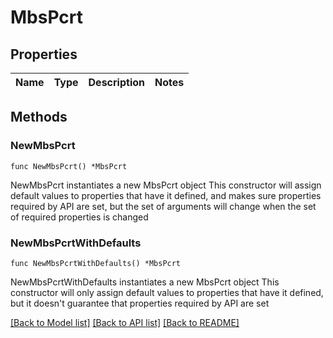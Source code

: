 # MbsPcrt

## Properties

Name | Type | Description | Notes
------------ | ------------- | ------------- | -------------

## Methods

### NewMbsPcrt

`func NewMbsPcrt() *MbsPcrt`

NewMbsPcrt instantiates a new MbsPcrt object
This constructor will assign default values to properties that have it defined,
and makes sure properties required by API are set, but the set of arguments
will change when the set of required properties is changed

### NewMbsPcrtWithDefaults

`func NewMbsPcrtWithDefaults() *MbsPcrt`

NewMbsPcrtWithDefaults instantiates a new MbsPcrt object
This constructor will only assign default values to properties that have it defined,
but it doesn't guarantee that properties required by API are set


[[Back to Model list]](../README.md#documentation-for-models) [[Back to API list]](../README.md#documentation-for-api-endpoints) [[Back to README]](../README.md)


